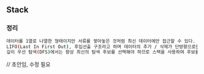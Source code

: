 ## Stack

### 정리
```sh
데이터를 1열로 나열한 형태이지만 서류를 쌓아놓은 것처럼 최신 데이터에만 접근할 수 있다.
LIFO(Last In First Out), 후입선출 구조라고 하며 데이터의 추가 / 삭제가 단방향으로만 가능하다.
깊이 우선 탐색(DFS)에서는 항상 최신의 탐색 후보를 선택해야 하므로 스택을 사용하여 후보를 관리할 수 있다.
```

// 초안임, 수정 필요